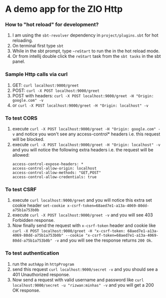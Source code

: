 # A demo app for the ZIO Http

### How to "hot reload" for development?
1. I am using the `sbt-revolver` dependency in `project/plugins.sbt` for hot reloading.
2. On terminal first type `sbt`
3. While in the sbt prompt, type `~reStart` to run the in the hot reload mode.
4. Or from intellij double click the `reStart` task from the `sbt tasks` in the sbt panel.

### Sample Http calls via curl
1. GET: `curl localhost:9000/greet`
2. POST: `curl -X POST localhost:9000/greet`
3. POST with headers: `curl -X POST localhost:9000/greet -H "Origin: google.com" -v`
4. or `curl -X POST localhost:9000/greet -H "Origin: localhost" -v`

### To test CORS
1. execute `curl -X POST localhost:9000/greet -H "Origin: google.com" -v` and notice you won't see any access-control* headers i.e. this request will be blocked.
2. execute `curl -X POST localhost:9000/greet -H "Origin: localhost" -v` and you will notice the following extra headers i.e. the request will be allowed:
    ```
    access-control-expose-headers: *
    access-control-allow-origin: localhost
    access-control-allow-methods: "GET,POST"
    access-control-allow-credentials: true
    ```
   
### To test CSRF
1. execute `curl localhost:9000/greet` and you will notice this extra set cookie header `set-cookie x-csrf-token=68aed7e1-a13a-4069-80dd-a75b1a753b0b`
2. execute `curl -X POST localhost:9000/greet -v` and you will see 403 Forbidden response.
3. Now finally send the request with `x-csrf-token` header and cookie like `curl -X POST localhost:9000/greet -H "x-csrf-token: 68aed7e1-a13a-4069-80dd-a75b1a753b0b" --cookie "x-csrf-token=68aed7e1-a13a-4069-80dd-a75b1a753b0b" -v` and you will see the response returns `200 Ok`.

### To test authentication
1. run the `authApp` in `httpProgram`
2. send this request `curl localhost:9000/secret -v` and you should see a 401 Unauthorized response.
3. Now send a request with valid username and password like `curl localhost:9000/secret -u "rizwan:minhas" -v` and you will get a 200 OK response. 